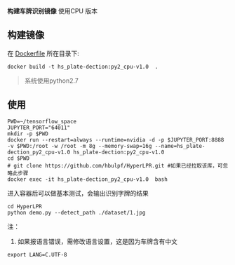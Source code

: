 ﻿**构建车牌识别镜像** 使用CPU 版本

## 构建镜像
在 [Dockerfile](./Dockerfile) 所在目录下:  
```
docker build -t hs_plate-dection:py2_cpu-v1.0  .
```
> 系统使用python2.7

## 使用
```
PWD=~/tensorflow_space
JUPYTER_PORT="64011"
mkdir -p $PWD
docker run --restart=always --runtime=nvidia -d -p $JUPYTER_PORT:8888 -v $PWD:/root -w /root -m 8g --memory-swap=16g --name=hs_plate-dection_py2_cpu-v1.0 hs_plate-dection:py2_cpu-v1.0
cd $PWD
# git clone https://github.com/hbulpf/HyperLPR.git #如果已经拉取该库，可忽略此步骤
docker exec -it hs_plate-dection_py2_cpu-v1.0  bash
```

进入容器后可以做基本测试，会输出识别字牌的结果
```
cd HyperLPR
python demo.py --detect_path ./dataset/1.jpg
```

注：
1. 如果报语言错误，需修改语言设置，这是因为车牌含有中文
```
export LANG=C.UTF-8
```